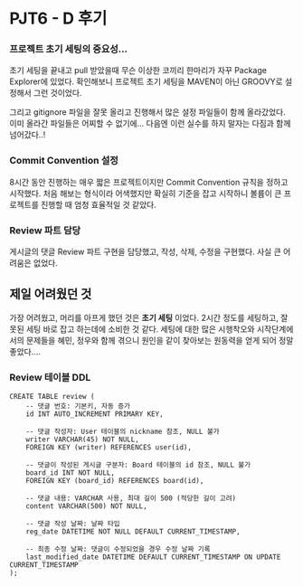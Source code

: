 # PJT6 - D 후기

### 프로젝트 초기 세팅의 중요성...
초기 세팅을 끝내고 pull 받았을때 무슨 이상한 코끼리 한마리가 자꾸 Package Explorer에 있었다. 확인해보니 프로젝트 초기 세팅을 MAVEN이 아닌 GROOVY로 설정해서 그런 것이었다.

그리고 gitignore 파일을 잘못 올리고 진행해서 많은 설정 파일들이 함께 올라갔었다. 이미 올라간 파일들은 어찌할 수 없기에... 다음엔 이런 실수를 하지 말자는 다짐과 함께 넘어갔다..!

### Commit Convention 설정
8시간 동안 진행하는 매우 짧은 프로젝트이지만 Commit Convention 규칙을 정하고 시작했다.
처음 해보는 형식이라 어색했지만 확실히 기준을 잡고 시작하니 볼륨이 큰 프로젝트를 진행할 때 엄청 효율적일 것 같았다.

### Review 파트 담당

게시글의 댓글 Review 파트 구현을 담당했고, 작성, 삭제, 수정을 구현했다.
사실 큰 어려움은 없었다.

## 제일 어려웠던 것
가장 어려웠고, 머리를 아프게 했던 것은 **초기 세팅** 이었다.
2시간 정도를 세팅하고, 잘못된 세팅 바로 잡고 하는데에 소비한 것 같다.
세팅에 대한 많은 시행착오와 시작단계에서의 문제들을 혜민, 정우와 함께 겪으니 원인을 같이 찾아보는 원동력을 얻게 되어 정말 좋았다....

### Review 테이블 DDL 

```
CREATE TABLE review (
    -- 댓글 번호: 기본키, 자동 증가
    id INT AUTO_INCREMENT PRIMARY KEY, 

    -- 댓글 작성자: User 테이블의 nickname 참조, NULL 불가
    writer VARCHAR(45) NOT NULL,
    FOREIGN KEY (writer) REFERENCES user(id),

    -- 댓글이 작성된 게시글 구분자: Board 테이블의 id 참조, NULL 불가
    board_id INT NOT NULL,
    FOREIGN KEY (board_id) REFERENCES board(id),

    -- 댓글 내용: VARCHAR 사용, 최대 길이 500 (적당한 길이 고려)
    content VARCHAR(500) NOT NULL,

    -- 댓글 작성 날짜: 날짜 타입
    reg_date DATETIME NOT NULL DEFAULT CURRENT_TIMESTAMP,

    -- 최종 수정 날짜: 댓글이 수정되었을 경우 수정 날짜 기록
    last_modified_date DATETIME DEFAULT CURRENT_TIMESTAMP ON UPDATE CURRENT_TIMESTAMP
);

```